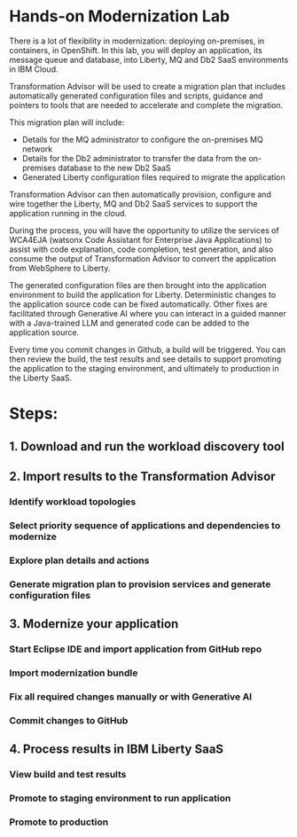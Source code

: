 # Hands-on Modernization Lab

There is a lot of flexibility in modernization: deploying on-premises, in containers, in OpenShift. In this lab, you will deploy an application, its message queue and database, into Liberty, MQ and Db2 SaaS environments in IBM Cloud.
 
Transformation Advisor will be used to create a migration plan that includes automatically generated configuration files and scripts, guidance and pointers to tools that are needed to accelerate and complete the migration. 
 
This migration plan will include: 
- Details for the MQ administrator to configure the on-premises MQ network
- Details for the Db2 administrator to transfer the data from the on-premises database to the new Db2 SaaS
- Generated Liberty configuration files required to migrate the application

Transformation Advisor can then automatically provision, configure and wire together the Liberty, MQ and Db2 SaaS services to support the application running in the cloud.
 
During the process, you will have the opportunity to utilize the services of WCA4EJA (watsonx Code Assistant for Enterprise Java Applications) to assist with code explanation, code completion, test generation, and also consume the output of Transformation Advisor to convert the application from WebSphere to Liberty.
 
The generated configuration files are then brought into the application environment to build the application for Liberty. Deterministic changes to the application source code can be fixed automatically. Other fixes are facilitated through Generative AI where you can interact in a guided manner with a Java-trained LLM and generated code can be added to the application source.
 
Every time you commit changes in Github, a build will be triggered. You can then review the build, the test results and see details to support promoting the application to the staging environment, and ultimately to production in the Liberty SaaS.

# Steps:

## 1. Download and run the workload discovery tool

## 2. Import results to the Transformation Advisor

### Identify workload topologies
### Select priority sequence of applications and dependencies to modernize
### Explore plan details and actions
### Generate migration plan to provision services and generate configuration files

## 3. Modernize your application

### Start Eclipse IDE and import application from GitHub repo
### Import modernization bundle
### Fix all required changes manually or with Generative AI
### Commit changes to GitHub

## 4. Process results in IBM Liberty SaaS

### View build and test results
### Promote to staging environment to run application
### Promote to production
